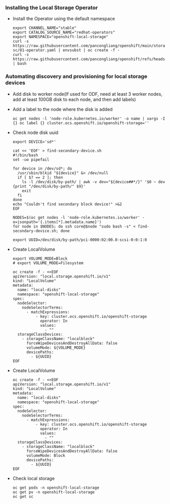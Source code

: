 ### Installing the Local Storage Operator

* Install the Operator using the default namespace
  ```
  export CHANNEL_NAME="stable"
  export CATALOG_SOURCE_NAME="redhat-operators"
  export NAMESPACE="openshift-local-storage"
  curl -s https://raw.githubusercontent.com/pancongliang/openshift/main/storage/local-sc/01-operator.yaml | envsubst | oc create -f -
  curl -s https://raw.githubusercontent.com/pancongliang/openshift/refs/heads/main/operator/approve_ip.sh | bash
  ```

### Automating discovery and provisioning for local storage devices

* Add disk to worker node(If used for ODF, need at least 3 worker nodes, add at least 100GB disk to each node, and then add labels)


* Add a label to the node where the disk is added
  ```
  oc get nodes -l 'node-role.kubernetes.io/worker' -o name | xargs -I {} oc label {} cluster.ocs.openshift.io/openshift-storage=''
  ```

* Check node disk uuid
  ```
  export DEVICE='sd*'
  
  cat << 'EOF' > find-secondary-device.sh
  #!/bin/bash
  set -uo pipefail
  
  for device in /dev/sd*; do
    /usr/sbin/blkid "${device}" &> /dev/null
    if [ $? == 2 ]; then
      ls -l /dev/disk/by-path/ | awk -v dev="${device##*/}" '$0 ~ dev {print "/dev/disk/by-path/" $9}'
      exit
    fi
  done
  echo "Couldn't find secondary block device!" >&2
  EOF
  
  NODES=$(oc get nodes -l 'node-role.kubernetes.io/worker' -o=jsonpath='{.items[*].metadata.name}')
  for node in $NODES; do ssh core@$node "sudo bash -s" < find-secondary-device.sh; done

  export UUID=/dev/disk/by-path/pci-0000:02:00.0-scsi-0:0:1:0
  ```

  
* Create LocalVolume 
  ```
  export VOLUME_MODE=Block
  # export VOLUME_MODE=Filesystem
  
  oc create -f - <<EOF
  apiVersion: "local.storage.openshift.io/v1"
  kind: "LocalVolume"
  metadata:
    name: "local-disks"
    namespace: "openshift-local-storage" 
  spec:
    nodeSelector:
      nodeSelectorTerms:
        - matchExpressions:
            - key: cluster.ocs.openshift.io/openshift-storage
              operator: In
              values:
                - ""
    storageClassDevices:
      - storageClassName: "localblock" 
        forceWipeDevicesAndDestroyAllData: false 
        volumeMode: ${VOLUME_MODE} 
        devicePaths: 
          - ${UUID}
  EOF
  ```

* Create LocalVolume
  ```
  oc create -f - <<EOF
  apiVersion: "local.storage.openshift.io/v1"
  kind: "LocalVolume"
  metadata:
    name: "local-disks"
    namespace: "openshift-local-storage" 
  spec:
    nodeSelector:
      nodeSelectorTerms:
        - matchExpressions:
            - key: cluster.ocs.openshift.io/openshift-storage
              operator: In
              values:
                - ""
    storageClassDevices:
      - storageClassName: "localblock" 
        forceWipeDevicesAndDestroyAllData: false 
        volumeMode: Block 
        devicePaths: 
          - ${UUID}
  EOF
  ``` 
   

* Check local storage
  ```
  oc get pods -n openshift-local-storage
  oc get pv -n openshift-local-storage
  oc get sc
  ```

  
